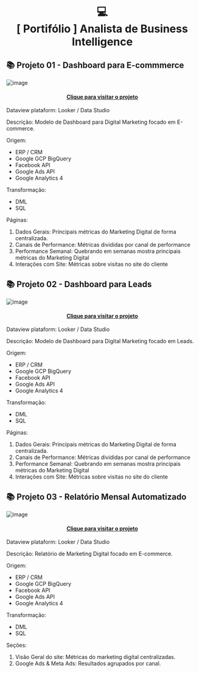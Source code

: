 <h1 align="center">
  💻<br>[ Portifólio ] Analista de Business Intelligence
</h1>

## 📚 Projeto 01 - Dashboard para E-commmerce ##

![image](https://github.com/patrickmcruz/bi-analyst-portfolio/assets/42379629/24099154-9c1d-49ef-901e-245c4a010c89)

<h4 align="center"><a href="https://lookerstudio.google.com/u/0/reporting/0bc7428b-0d08-433b-a774-69203015745b">Clique para visitar o projeto</a></h4>

Dataview plataform: Looker / Data Studio

Descrição:
Modelo de Dashboard para Digital Marketing focado em E-commerce.

Origem:
- ERP / CRM
- Google GCP BigQuery
- Facebook API
- Google Ads API
- Google Analytics 4

Transformação: 
- DML
- SQL

Páginas:

1) Dados Gerais: Principais métricas do Marketing Digital de forma centralizada.
2) Canais de Performance: Métricas divididas por canal de performance
3) Performance Semanal: Quebrando em semanas mostra principais métricas do Marketing Digital
4) Interações com Site: Métricas sobre visitas no site do cliente


## 📚 Projeto 02 - Dashboard para Leads ##

![image](https://github.com/patrickmcruz/bi-analyst-portfolio/assets/42379629/34460fed-460a-420c-adb2-78487fda069f)

<h4 align="center"><a href="https://lookerstudio.google.com/u/0/reporting/0bc7428b-0d08-433b-a774-69203015745b">Clique para visitar o projeto</a></h4>

Dataview plataform: Looker / Data Studio

Descrição:
Modelo de Dashboard para Digital Marketing focado em Leads.

Origem:
- ERP / CRM
- Google GCP BigQuery
- Facebook API
- Google Ads API
- Google Analytics 4

Transformação: 
- DML
- SQL

Páginas:

1) Dados Gerais: Principais métricas do Marketing Digital de forma centralizada.
2) Canais de Performance: Métricas divididas por canal de performance
3) Performance Semanal: Quebrando em semanas mostra principais métricas do Marketing Digital
4) Interações com Site: Métricas sobre visitas no site do cliente

## 📚 Projeto 03 - Relatório Mensal Automatizado ##

![image](https://github.com/patrickmcruz/bi-analyst-portfolio/assets/42379629/79221a77-47a9-4e13-afab-58da68ff6783)

<h4 align="center"><a href="https://lookerstudio.google.com/u/0/reporting/0bc7428b-0d08-433b-a774-69203015745b">Clique para visitar o projeto</a></h4>

Dataview plataform: Looker / Data Studio

Descrição:
Relatório de Marketing Digital focado em E-commerce.

Origem:
- ERP / CRM
- Google GCP BigQuery
- Facebook API
- Google Ads API
- Google Analytics 4

Transformação: 
- DML
- SQL

Seções:

1) Visão Geral do site: Métricas do marketing digital centralizadas.
2) Google Ads & Meta Ads: Resultados agrupados por canal.
